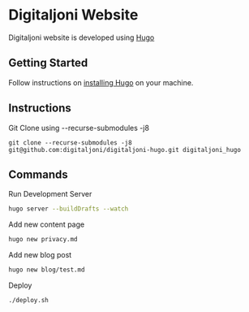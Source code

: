 # Digitaljoni Website

Digitaljoni website is developed using [Hugo](https://gohugo.io/)

## Getting Started

Follow instructions on [installing Hugo](https://gohugo.io/getting-started/installing/) on your machine.

## Instructions
Git Clone using --recurse-submodules -j8
```
git clone --recurse-submodules -j8 git@github.com:digitaljoni/digitaljoni-hugo.git digitaljoni_hugo
```


## Commands

Run Development Server
```bash
hugo server --buildDrafts --watch
```

Add new content page
```bash
hugo new privacy.md
```

Add new blog post
```bash
hugo new blog/test.md
```

Deploy
```bash
./deploy.sh
```